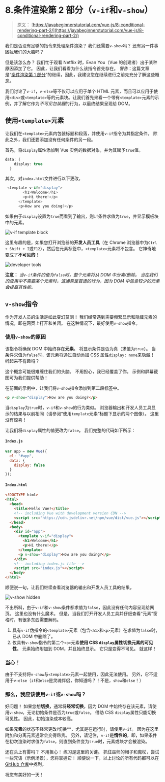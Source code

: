 # 8.条件渲染第 2 部分（`v-if`和`v-show`）

> 原文： [https://javabeginnerstutorial.com/vue-js/8-conditional-rendering-part-2/](https://javabeginnerstutorial.com/vue-js/8-conditional-rendering-part-2/)

我们是否没有足够的指令来处理条件渲染？ 我们还需要`v-show`吗？ 还有另一件事困扰我们的大脑吗？

但是该怎么办？ 我们忙于观看 Netflix 时，Evan You（Vue 的创建者）出于某种原因添加了它。 因此，让我们看看为什么该指令首先存在。 *警告*：这篇文章是“[条件渲染第 1 部分](https://javabeginnerstutorial.com/vue-js/7-conditional-rendering-part-1/)”的继续，因此，我建议您在继续进行之前先充分了解这些概念。

我们讨论了`v-if`，`v-else`等不仅可以应用于单个 HTML 元素，而且可以应用于使用`<div>`或`<template>`等的元素块。让我们首先来看一个带有`<template>`元素的示例，并了解它作为*不可见包装器*的行为，以最终结果呈现给 DOM。

## 使用`<template>`元素

让我们在`<template>`元素内包装标题和段落，并使用`v-if`指令为其指定条件。 除此之外，我们还要添加没有任何条件的另一段。

首先，将`display`属性添加到 Vue 实例的数据对象，并为其赋予`true`值。

```java
data: {
    display: true
  }
```

其次，对`index.html`文件进行以下更改，

```java
 <template v-if="display">
        <h1>Welcome</h1>
        <p>Hi there!</p>
      </template>
      <p>How are you doing?</p> 
```

如果由于`display`设置为`true`而看到了输出，则`if`条件求值为`true`，并显示模板块中的元素。

![v-if template block](img/6e38ac6963bfa766ebb74bd9aa67b5ba.png)

这里有趣的是，如果您打开浏览器的**开发人员工具**（在 Chrome 浏览器中为`Ctrl + Shift + I`或`F12`），然后在元素标签中，`<template>`元素将不包含。 它神奇地变成了**不可见的**！

![developer tools](img/65cdd8584fd0a814f07052ca3cac578b.png)

**注意：** *当`v-if`条件的值为`false`时，整个元素将从 DOM 中分离/删除。 当在我们的应用中不需要某个元素时，这通常是首选的行为，因为 DOM 中包含较少的元素会提高其性能。*

## `v-show`指令

作为开发人员的生活是如此变幻莫测！ 我们经常遇到需要频繁显示和隐藏元素的情况，即在网页上打开和关闭。 在这种情况下，最好使用`v-show`指令。

### 使用`v-show`的原因

该指令将确保 DOM 中始终存在**元素**。 将显示条件是否为真（求值为`true`）。 当条件求值为`false`时，该元素将通过自动添加 CSS 属性`display: none`来隐藏！ 听起来不有趣吗？

这个概念可能很难缠住我们的头脑。 不用担心，我已经覆盖了你。 示例和屏幕截图可为我们提供帮助！

在前面的示例中，让我们将`v-show`指令添加到第二段标签中。

```html
<p v-show="display">How are you doing?</p>
```

当`display`为`true`时，`v-if`和`v-show`的行为类似。 浏览器输出和开发人员工具显示的结果与以前相同（请参阅“使用`template`元素”标题下显示的两个图像）。 这里没有惊喜！

让我们将`display`属性的值更改为`false`。 我们完整的代码如下所示：

#### `Index.js`

```javascript
var app = new Vue({
  el: "#app",
  data: {
    display: false
  }
});
```

#### `Index.html`

```html
<!DOCTYPE html>
<html>
  <head>
    <title>Hello Vue!</title>
    <!-- including Vue with development version CDN -->
    <script src="https://cdn.jsdelivr.net/npm/vue/dist/vue.js"></script>
  </head>
  <body>
    <div id="app">
      <template v-if="display">
        <h1>Welcome</h1>
        <p>Hi there!</p>
      </template>
      <p v-show="display">How are you doing?</p>
    </div>
    <!-- including index.js file -->
    <script src="index.js"></script>
  </body>
</html>
```

顺便说一句，让我们继续查看浏览器的输出和开发人员工具的结果。

![v-show hidden](img/af8367091b132c8d43446a93f6ede57b.png)

不出所料，由于`v-if`和`v-show`条件都求值为`false`，因此没有任何内容呈现给网页。 这里也没有什么魔术。 但是，当我们打开开发人员工具并仔细查看“元素”窗格时，有很多东西需要解码。

1.  具有`v-if`伪指令的`<template>`元素（包含`<h1>`和`<p>`元素）在求值为`false`时，已从 DOM 中删除了。
2.  仅具有`v-show`指令的第二个`<p>`元素**使用 CSS `display`属性切换元素的可见性**。 元素始终附加到 DOM，并且始终显示。 它只是变得不可见。 就这样！

### 当心！

由于不支持将`v-show`与`<template>`元素一起使用，因此无法使用。 另外，它不适用于`v-else`（`if`和`else`是灵魂伴侣，你知道吗？！不是，`show`和`else`！）

### 那么，我应该使用`v-if`或`v-show`吗？

好问题！ 如果您想**切换**，通常将**经常切换**，因为 DOM 中始终存在该元素，请使用`v-show`，无论初始条件是否为`true`或`false`。 借助 CSS `display`属性只能切换可见性。 因此，初始渲染成本较高。

如果**元素**的状态不经常更改/切换**，尤其是在运行时，请使用`v-if`。 因为在这里附加和分离元素通常会变得昂贵。 另外，请记住，`v-if`是**惰性的**，即，如果条件在初次渲染时求值为`false`，则直到条件变为`true`时，元素或块才会被渲染。

还在头上有雾吗？ 不用担心！ 练习是这里的关键。 抓住巫师的帽子和魔杖，尝试一些咒语（示例场景），您将掌握它！ 顺便说一下，以上讨论的所有代码都可以在 [GitHub 仓库](https://github.com/JBTAdmin/vuejs)中找到。

祝您有美好的一天！
